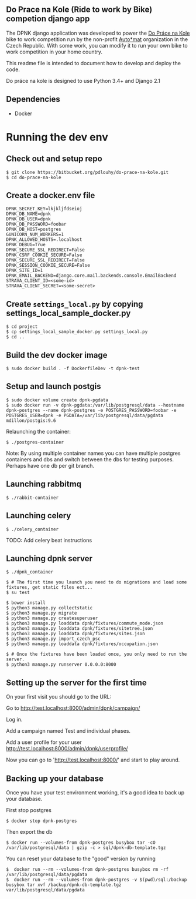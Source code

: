 Do Prace na Kole (Ride to work by Bike) competion django app
------------------------------------------------------------

The DPNK django application was developed to power the [Do Práce na Kole](https://www.dopracenakole.cz) bike to work competition run by the non-profit [Auto*mat](https://www.auto-mat.cz/) organization in the Czech Republic. With some work, you can modify it to run your own bike to work competition in your home country.

This readme file is intended to document how to develop and deploy the code.

Do práce na kole is designed to use Python 3.4+ and Django 2.1

Dependencies
------------

 - Docker

Running the dev env
===================

Check out and setup repo
------------------------

    $ git clone https://bitbucket.org/pdlouhy/do-prace-na-kole.git
    $ cd do-prace-na-kole

Create a docker.env file
------------------------

    DPNK_SECRET_KEY=lkjkljfdseioj
    DPNK_DB_NAME=dpnk
    DPNK_DB_USER=dpnk
    DPNK_DB_PASSWORD=foobar
    DPNK_DB_HOST=postgres
    GUNICORN_NUM_WORKERS=1
    DPNK_ALLOWED_HOSTS=.localhost
    DPNK_DEBUG=True
    DPNK_SECURE_SSL_REDIRECT=False
    DPNK_CSRF_COOKIE_SECURE=False
    DPNK_SECURE_SSL_REDIRECT=False
    DPNK_SESSION_COOKIE_SECURE=False
    DPNK_SITE_ID=1
    DPNK_EMAIL_BACKEND=django.core.mail.backends.console.EmailBackend
    STRAVA_CLIENT_ID=<some-id>
    STRAVA_CLIENT_SECRET=<some-secret>

Create `settings_local.py` by copying settings_local_sample_docker.py
-------------------------------------------------------------------

    $ cd project
    $ cp settings_local_sample_docker.py settings_local.py
    $ cd ..

Build the dev docker image
--------------------------

    $ sudo docker build . -f DockerfileDev -t dpnk-test

Setup and launch postgis
------------------------

    $ sudo docker volume create dpnk-pgdata
    $ sudo docker run -v dpnk-pgdata:/var/lib/postgresql/data --hostname dpnk-postgres --name dpnk-postgres -e POSTGRES_PASSWORD=foobar -e POSTGRES_USER=dpnk -e PGDATA=/var/lib/postgresql/data/pgdata mdillon/postgis:9.6

Relaunching the container:

    $ ./postgres-container

Note: By using multiple container names you can have multiple postgres containers and dbs and switch between the dbs for testing purposes. Perhaps have one db per git branch.

Launching rabbitmq
-----------------

    $ ./rabbit-container

Launching celery
----------------
    $ ./celery_container

TODO: Add celery beat instructions

Launching dpnk server
---------------------

    $ ./dpnk_container

    $ # The first time you launch you need to do migrations and load some fixtures, get static files ect...
    $ su test

    $ bower install
    $ python3 manage.py collectstatic
    $ python3 manage.py migrate
    $ python3 manage.py createsuperuser
    $ python3 manage.py loaddata dpnk/fixtures/commute_mode.json
    $ python3 manage.py loaddata dpnk/fixtures/sitetree.json
    $ python3 manage.py loaddata dpnk/fixtures/sites.json
    $ python3 manage.py import_czech_psc
    $ python3 manage.py loaddata dpnk/fixtures/occupation.json

    $ # Once the fixtures have been loaded once, you only need to run the server.
    $ python3 manage.py runserver 0.0.0.0:8000

Setting up the server for the first time
----------------------------------------

On your first visit you should go to the URL:

Go to <http://test.localhost:8000/admin/dpnk/campaign/>

Log in.

Add a campaign named Test and individual phases.

Add a user profile for your user <http://test.localhost:8000/admin/dpnk/userprofile/>

Now you can go to 'http://test.localhost:8000/' and start to play around.

Backing up your database
------------------------

Once you have your test environment working, it's a good idea to back up your database.

First stop postgres

    $ docker stop dpnk-postgres

Then export the db

    $ docker run --volumes-from dpnk-postgres busybox tar -cO /var/lib/postgresql/data | gzip -c > sql/dpnk-db-template.tgz

You can reset your database to the "good" version by running

    $  docker run --rm --volumes-from dpnk-postgres busybox rm -rf /var/lib/postgresql/data/pgdata
    $  docker run --rm --volumes-from dpnk-postgres -v $(pwd)/sql:/backup busybox tar xvf /backup/dpnk-db-template.tgz var/lib/postgresql/data/pgdata

